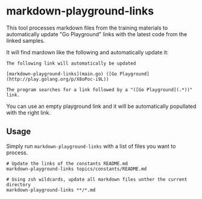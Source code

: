 # markdown-playground-links

This tool processes markdown files from the training materials to automatically
update "Go Playground" links with the latest code from the linked samples.

It will find mardown like the following and automatically update it:

```
The following link will automatically be updated

[markdown-playground-links](main.go) ([Go Playground](http://play.golang.org/p/X8oPoc-i9L))

The program searches for a link followed by a "([Go Playground](.*))" link.
```

You can use an empty playground link and it will be automatically popullated
with the right link.

## Usage

Simply run `markdown-playground-links` with a list of files you want to process.

```
# Update the links of the constants README.md
markdown-playground-links topics/constants/README.md

# Using zsh wildcards, update all markdown files unther the current directory
markdown-playground-links **/*.md
```

